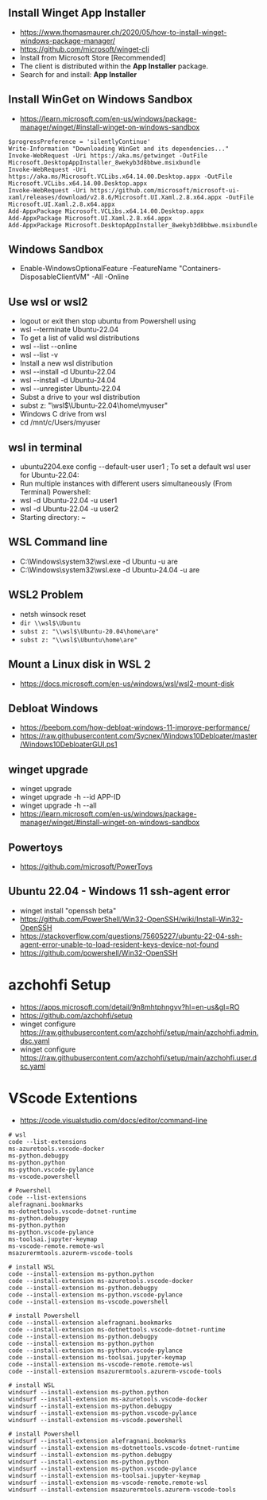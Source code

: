 ## Install Winget App Installer
- https://www.thomasmaurer.ch/2020/05/how-to-install-winget-windows-package-manager/
- https://github.com/microsoft/winget-cli
- Install from Microsoft Store [Recommended]
- The client is distributed within the **App Installer** package.
- Search for and install: **App Installer**

## Install WinGet on Windows Sandbox
- https://learn.microsoft.com/en-us/windows/package-manager/winget/#install-winget-on-windows-sandbox
```
$progressPreference = 'silentlyContinue'
Write-Information "Downloading WinGet and its dependencies..."
Invoke-WebRequest -Uri https://aka.ms/getwinget -OutFile Microsoft.DesktopAppInstaller_8wekyb3d8bbwe.msixbundle
Invoke-WebRequest -Uri https://aka.ms/Microsoft.VCLibs.x64.14.00.Desktop.appx -OutFile Microsoft.VCLibs.x64.14.00.Desktop.appx
Invoke-WebRequest -Uri https://github.com/microsoft/microsoft-ui-xaml/releases/download/v2.8.6/Microsoft.UI.Xaml.2.8.x64.appx -OutFile Microsoft.UI.Xaml.2.8.x64.appx
Add-AppxPackage Microsoft.VCLibs.x64.14.00.Desktop.appx
Add-AppxPackage Microsoft.UI.Xaml.2.8.x64.appx
Add-AppxPackage Microsoft.DesktopAppInstaller_8wekyb3d8bbwe.msixbundle
```

## Windows Sandbox
- Enable-WindowsOptionalFeature -FeatureName "Containers-DisposableClientVM" -All -Online

## Use wsl or wsl2
- logout or exit then stop ubuntu from Powershell using
- wsl --terminate Ubuntu-22.04
- To get a list of valid wsl distributions
- wsl --list --online
- wsl --list -v
- Install a new wsl distribution
- wsl --install -d Ubuntu-22.04
- wsl --install -d Ubuntu-24.04
- wsl --unregister Ubuntu-22.04
- Subst a drive to your wsl distribution
- subst z: "\\wsl$\Ubuntu-22.04\home\myuser"
- Windows C drive from wsl
- cd /mnt/c/Users/myuser

## wsl in terminal 
- ubuntu2204.exe config --default-user user1 ; To set a default wsl user for Ubuntu-22.04:
- Run multiple instances with different users simultaneously (From Terminal) Powershell:
- wsl -d Ubuntu-22.04 -u user1
- wsl -d Ubuntu-22.04 -u user2
- Starting directory: ~


## WSL Command line
- C:\Windows\system32\wsl.exe -d Ubuntu -u are
- C:\Windows\system32\wsl.exe -d Ubuntu-24.04 -u are

## WSL2 Problem
- netsh winsock reset
- `dir \\wsl$\Ubuntu`
- `subst z: "\\wsl$\Ubuntu-20.04\home\are"`
- `subst z: "\\wsl$\Ubuntu\home\are"`

## Mount a Linux disk in WSL 2
- https://docs.microsoft.com/en-us/windows/wsl/wsl2-mount-disk

## Debloat Windows
- https://beebom.com/how-debloat-windows-11-improve-performance/
- https://raw.githubusercontent.com/Sycnex/Windows10Debloater/master/Windows10DebloaterGUI.ps1

## winget upgrade
- winget upgrade
- winget upgrade -h --id APP-ID
- winget upgrade -h --all
- https://learn.microsoft.com/en-us/windows/package-manager/winget/#install-winget-on-windows-sandbox


## Powertoys
- https://github.com/microsoft/PowerToys

## Ubuntu 22.04 - Windows 11 ssh-agent error
- winget install "openssh beta"
- https://github.com/PowerShell/Win32-OpenSSH/wiki/Install-Win32-OpenSSH
- https://stackoverflow.com/questions/75605227/ubuntu-22-04-ssh-agent-error-unable-to-load-resident-keys-device-not-found
- https://github.com/powershell/Win32-OpenSSH

# azchohfi  Setup
- https://apps.microsoft.com/detail/9n8mhtphngvv?hl=en-us&gl=RO
- https://github.com/azchohfi/setup
- winget configure https://raw.githubusercontent.com/azchohfi/setup/main/azchohfi.admin.dsc.yaml
- winget configure https://raw.githubusercontent.com/azchohfi/setup/main/azchohfi.user.dsc.yaml

# VScode Extentions
- https://code.visualstudio.com/docs/editor/command-line
```
# wsl
code --list-extensions
ms-azuretools.vscode-docker
ms-python.debugpy
ms-python.python
ms-python.vscode-pylance
ms-vscode.powershell

# Powershell
code --list-extensions
alefragnani.bookmarks
ms-dotnettools.vscode-dotnet-runtime
ms-python.debugpy
ms-python.python
ms-python.vscode-pylance
ms-toolsai.jupyter-keymap
ms-vscode-remote.remote-wsl
msazurermtools.azurerm-vscode-tools

# install WSL
code --install-extension ms-python.python
code --install-extension ms-azuretools.vscode-docker
code --install-extension ms-python.debugpy
code --install-extension ms-python.vscode-pylance
code --install-extension ms-vscode.powershell

# install Powershell
code --install-extension alefragnani.bookmarks
code --install-extension ms-dotnettools.vscode-dotnet-runtime
code --install-extension ms-python.debugpy
code --install-extension ms-python.python
code --install-extension ms-python.vscode-pylance
code --install-extension ms-toolsai.jupyter-keymap
code --install-extension ms-vscode-remote.remote-wsl
code --install-extension msazurermtools.azurerm-vscode-tools

# install WSL
windsurf --install-extension ms-python.python
windsurf --install-extension ms-azuretools.vscode-docker
windsurf --install-extension ms-python.debugpy
windsurf --install-extension ms-python.vscode-pylance
windsurf --install-extension ms-vscode.powershell

# install Powershell
windsurf --install-extension alefragnani.bookmarks
windsurf --install-extension ms-dotnettools.vscode-dotnet-runtime
windsurf --install-extension ms-python.debugpy
windsurf --install-extension ms-python.python
windsurf --install-extension ms-python.vscode-pylance
windsurf --install-extension ms-toolsai.jupyter-keymap
windsurf --install-extension ms-vscode-remote.remote-wsl
windsurf --install-extension msazurermtools.azurerm-vscode-tools

```
